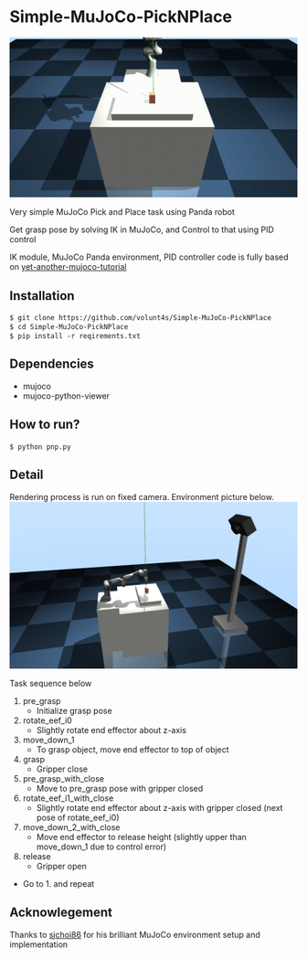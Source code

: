 # Simple-MuJoCo-PickNPlace

![](img/demo.gif)

Very simple MuJoCo Pick and Place task using Panda robot

Get grasp pose by solving IK in MuJoCo, and Control to that using PID control

IK module, MuJoCo Panda environment, PID controller code is fully based on [yet-another-mujoco-tutorial](https://github.com/sjchoi86/yet-another-mujoco-tutorial)

## Installation
```
$ git clone https://github.com/volunt4s/Simple-MuJoCo-PickNPlace
$ cd Simple-MuJoCo-PickNPlace
$ pip install -r reqirements.txt
```

## Dependencies
- mujoco
- mujoco-python-viewer

## How to run?
```
$ python pnp.py
```

## Detail
Rendering process is run on fixed camera. Environment picture below.
![](img/env.png)

Task sequence below

1. pre_grasp
     - Initialize grasp pose
2. rotate_eef_i0
     - Slightly rotate end effector about z-axis
3. move_down_1
     - To grasp object, move end effector to top of object
4. grasp
     - Gripper close
5. pre_grasp_with_close
     - Move to pre_grasp pose with gripper closed
6. rotate_eef_i1_with_close
     - Slightly rotate end effector about z-axis with gripper closed (next pose of rotate_eef_i0)
7. move_down_2_with_close
     - Move end effector to release height (slightly upper than move_down_1 due to control error)
8. release
     - Gripper open 
- Go to 1. and repeat

## Acknowlegement
Thanks to [sjchoi86](https://github.com/sjchoi86) for his brilliant MuJoCo environment setup and implementation